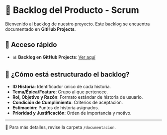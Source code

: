 # 📌 Backlog del Producto - Scrum

Bienvenido al backlog de nuestro proyecto. Este backlog se encuentra documentado en **GitHub Projects**.

## 🔗 Acceso rápido
- 📊 **Backlog en GitHub Projects**: [Ver aquí](https://github.com/users/Chakerr/projects/11)

## 📜 ¿Cómo está estructurado el backlog?
- **ID Historia**: Identificador único de cada historia.
- **Tema/Épica/Feature**: Grupo al que pertenece.
- **Rol, Objetivo y Razón**: Formato estándar de historia de usuario.
- **Condición de Cumplimiento**: Criterios de aceptación.
- **Estimación**: Puntos de historia asignados.
- **Prioridad y Justificación**: Orden de importancia y motivo.

---
📌 Para más detalles, revise la carpeta `/documentacion`.
